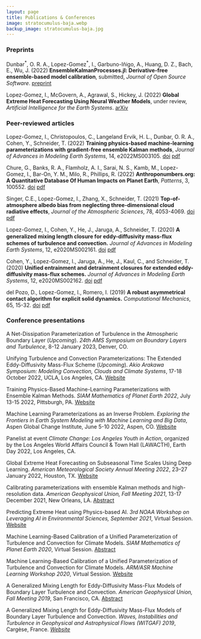 ```yaml
---
layout: page
title: Publications & Conferences
image: stratocumulus-baja.webp
backup_image: stratocumulus-baja.jpg
---
```


### Preprints

Dunbar<sup>\*</sup>, O. R. A., Lopez-Gomez<sup>\*</sup>, I., Garbuno-Iñigo, A., Huang, D. Z., Bach, E., Wu, J. (2022) **EnsembleKalmanProcesses.jl: Derivative-free ensemble-based model calibration**, submitted, *Journal of Open Source Software*. [preprint](https://github.com/CliMA/EnsembleKalmanProcesses.jl/blob/main/paper.pdf)

Lopez-Gomez, I., McGovern, A., Agrawal, S., Hickey, J. (2022) **Global Extreme Heat Forecasting Using Neural Weather Models**, under review, *Artificial Intelligence for the Earth Systems*. [arXiv](https://arxiv.org/abs/2205.10972)

### Peer-reviewed articles

Lopez-Gomez, I., Christopoulos, C., Langeland Ervik, H. L., Dunbar, O. R. A., Cohen, Y., Schneider, T. (2022) **Training physics-based machine-learning parameterizations with gradient-free ensemble Kalman methods**, *Journal of Advances in Modeling Earth Systems*, 14, e2022MS003105. [doi](https://doi.org/10.1029/2022MS003105)  [pdf](https://agupubs.onlinelibrary.wiley.com/doi/epdf/10.1029/2022MS003105)

Chure, G., Banks, R. A., Flamholz, A. I., Sarai, N. S., Kamb, M., Lopez-Gomez, I., Bar-On, Y. M., Milo, R., Phillips, R. (2022) **Anthroponumbers.org: A Quantitative Database Of Human Impacts on Planet Earth**, *Patterns*, 3, 100552. [doi](https://doi.org/10.1016/j.patter.2022.100552) [pdf](https://www.cell.com/action/showPdf?pii=S2666-3899%2822%2900157-X)

Singer, C.E., Lopez-Gomez, I., Zhang, X., Schneider, T. (2021) **Top-of-atmosphere albedo bias from neglecting three-dimensional cloud radiative effects**, *Journal of the Atmospheric Sciences*, 78, 4053-4069. [doi](https://doi.org/10.1175/JAS-D-21-0032.1)  [pdf](https://ilopezgp.github.io/assets/papers/Singer_LopezGomez_Zhang_Schneider_2021.pdf)

Lopez-Gomez, I., Cohen, Y., He, J., Jaruga, A., Schneider, T. (2020) **A generalized mixing length closure for eddy-diﬀusivity mass-flux schemes of turbulence and convection.** *Journal of Advances in Modeling Earth Systems*, 12, e2020MS002161. [doi](https://doi.org/10.1029/2020MS002161)  [pdf](https://agupubs.onlinelibrary.wiley.com/doi/epdf/10.1029/2020MS002161)

Cohen, Y., Lopez-Gomez, I., Jaruga, A., He, J., Kaul, C., and Schneider, T. (2020) **Unified entrainment and detrainment closures for extended eddy-diffusivity mass-flux schemes.** *Journal of Advances in Modeling Earth Systems*, 12, e2020MS002162. [doi](https://doi.org/10.1029/2020MS002162)  [pdf](https://agupubs.onlinelibrary.wiley.com/doi/epdf/10.1029/2020MS002162)

del Pozo, D., Lopez-Gomez, I., Romero, I. (2019) **A robust asymmetrical contact algorithm for explicit solid dynamics.** *Computational Mechanics*, 65, 15-32. [doi](https://doi.org/10.1007/s00466-018-1654-x)  [pdf](https://ilopezgp.github.io/assets/papers/Pozo_LopezGomez_Romero_2019.pdf)  

### Conference presentations

A Net-Dissipation Parameterization of Turbulence in the Atmospheric Boundary Layer (_Upcoming_). *24th AMS Symposium on Boundary Layers and Turbulence*, 8-12 January 2023, Denver, CO.

Unifying Turbulence and Convection Parameterizations: The Extended Eddy-Diffusivity Mass-Flux Scheme (_Upcoming_). *Akio Arakawa Symposium: Modeling Convection, Clouds and Climate Systems*, 17-18 October 2022, UCLA, Los Angeles, CA. [Website](https://aos.ucla.edu/arakawa-symposium/)

Training Physics-Based Machine-Learning Parameterizations with Ensemble Kalman Methods. *SIAM Mathematics of Planet Earth 2022*, July 13-15 2022, Pittsburgh, PA. [Website](https://meetings.siam.org/sess/dsp_programsess.cfm?SESSIONCODE=73939)

Machine Learning Parameterizations as an Inverse Problem. *Exploring the Frontiers in Earth System Modeling with Machine Learning and Big Data*, Aspen Global Change Institute, June 5-10 2022, Aspen, CO. [Website](https://www.agci.org/event/22s3)

Panelist at event *Climate Change: Los Angeles Youth in Action*, organized by the Los Angeles World Affairs Council & Town Hall (LAWACTH), Earth Day 2022, Los Angeles, CA.

Global Extreme Heat Forecasting on Subseasonal Time Scales Using Deep Learning. *American Meteorological Society Annual Meeting 2022*, 23–27 January 2022, Houston, TX. [Website](https://ams.confex.com/ams/102ANNUAL/meetingapp.cgi/Paper/398734)

Calibrating parameterizations with ensemble Kalman methods and high-resolution data. *American Geophysical Union, Fall Meeting 2021*, 13-17 December 2021, New Orleans, LA. [Abstract](https://ui.adsabs.harvard.edu/abs/2021AGUFM.A55C1387L/abstract)

Predicting Extreme Heat using Physics-based AI. *3rd NOAA Workshop on Leveraging AI in Environmental Sciences, September 2021*, Virtual Session. [Website](https://2021noaaaiworkshop.sched.com/)

Machine Learning-Based Calibration of a Unified Parameterization of Turbulence and Convection for Climate Models. *SIAM Mathematics of Planet Earth 2020*, Virtual Session. [Abstract](https://meetings.siam.org/sess/dsp_talk.cfm?p=103779)

Machine Learning-Based Calibration of a Unified Parameterization of Turbulence and Convection for Climate Models. *ARM/ASR Machine Learning Workshop 2020*, Virtual Session. [Website](https://www.arm.gov/news/events/post/64529)

A Generalized Mixing Length for Eddy-Diffusivity Mass-Flux Models of Boundary Layer Turbulence and Convection. *American Geophysical Union, Fall Meeting 2019*, San Francisco, CA. [Abstract](https://ui.adsabs.harvard.edu/abs/2019AGUFM.A32E..02L/abstract)

A Generalized Mixing Length for Eddy-Diffusivity Mass-Flux Models of Boundary Layer Turbulence and Convection. *Waves, Instabilities and Turbulence in Geophysical and Astrophysical Flows (WITGAF) 2019*, Carg&egrave;se, France. [*Website*](https://witgaf2019.sciencesconf.org)


